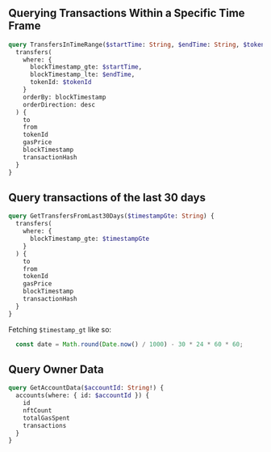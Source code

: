 ## Querying Transactions Within a Specific Time Frame

```graphql
query TransfersInTimeRange($startTime: String, $endTime: String, $tokenId: String) {
  transfers(
    where: {
      blockTimestamp_gte: $startTime, 
      blockTimestamp_lte: $endTime, 
      tokenId: $tokenId
    }
    orderBy: blockTimestamp
    orderDirection: desc
  ) {
    to
    from
    tokenId
    gasPrice
    blockTimestamp
    transactionHash
  }
}

```

## Query transactions of the last 30 days 

```graphql
query GetTransfersFromLast30Days($timestampGte: String) {
  transfers(
    where: {
      blockTimestamp_gte: $timestampGte
    }
  ) {
    to
    from
    tokenId
    gasPrice
    blockTimestamp
    transactionHash
  }
}
```

Fetching `$timestamp_gt` like so:
```js
  const date = Math.round(Date.now() / 1000) - 30 * 24 * 60 * 60;
```

## Query Owner Data

```graphql
query GetAccountData($accountId: String!) {
  accounts(where: { id: $accountId }) {
    id
    nftCount
    totalGasSpent
    transactions
  }
}
```